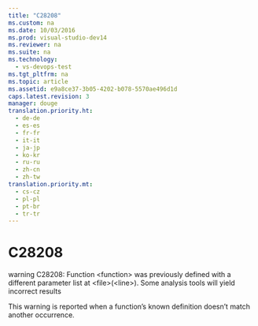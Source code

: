 ```yaml
---
title: "C28208"
ms.custom: na
ms.date: 10/03/2016
ms.prod: visual-studio-dev14
ms.reviewer: na
ms.suite: na
ms.technology: 
  - vs-devops-test
ms.tgt_pltfrm: na
ms.topic: article
ms.assetid: e9a8ce37-3b05-4202-b078-5570ae496d1d
caps.latest.revision: 3
manager: douge
translation.priority.ht: 
  - de-de
  - es-es
  - fr-fr
  - it-it
  - ja-jp
  - ko-kr
  - ru-ru
  - zh-cn
  - zh-tw
translation.priority.mt: 
  - cs-cz
  - pl-pl
  - pt-br
  - tr-tr
---
```

# C28208
warning C28208: Function <function\> was previously defined with a different parameter list at <file\>(<line\>). Some analysis tools will yield incorrect results  
  
 This warning is reported when a function’s known definition doesn’t match another occurrence.